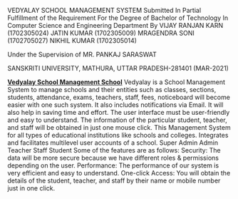 VEDYALAY SCHOOL MANAGEMENT SYSTEM 
Submitted In Partial Fulfillment of the Requirement
For the Degree of
Bachelor of Technology
In
Computer Science and Engineering Department
By
VIJAY RANJAN KARN (1702305024)
JATIN KUMAR (1702305009)
MRAGENDRA SONI  (1702705027)
NIKHIL KUMAR (1702305014)

Under the Supervision of
MR. PANKAJ SARASWAT
 
SANSKRITI UNIVERSITY, MATHURA, UTTAR PRADESH-281401
(MAR-2021)

**[Vedyalay School Management School](https://www.vedyalay.com)**
Vedyalay is a School Management System to manage schools and their entities such as classes, sections, students, attendance, exams, teachers, staff, fees, noticeboard will become easier with one such system. It also includes notifications via Email.
It will also help in saving time and effort. The user interface must be user-friendly and easy to understand.
The information of the particular student, teacher, and staff will be obtained in just one mouse click. This Management System for all types of educational institutions like schools and colleges. Integrates and facilitates multilevel user accounts of a school.
Super Admin
Admin
Teacher
Staff
Student
Some of the features are as follows:
Security: The data will be more secure because we have different roles & permissions depending on the user.
Performance: The performance of our system is very efficient and easy to understand.
One-click Access: You will obtain the details of the student, teacher, and staff by their name or mobile number just in one click.
